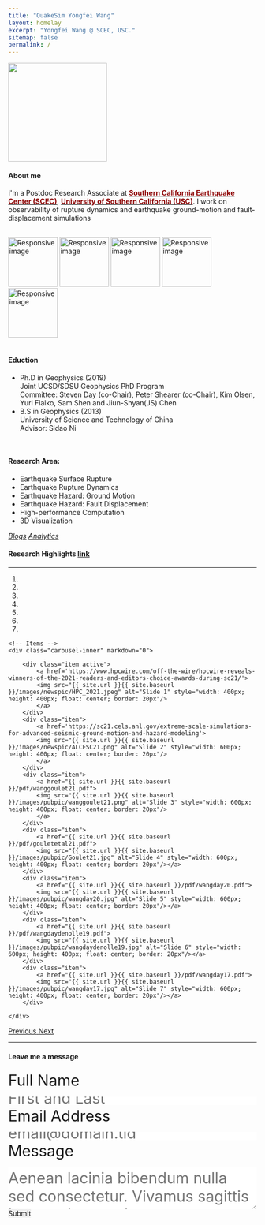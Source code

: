 ```yaml
---
title: "QuakeSim Yongfei Wang"
layout: homelay
excerpt: "Yongfei Wang @ SCEC, USC."
sitemap: false
permalink: /
---
```





<div class="row">
  <div class="col-md-4">
<img src="{{ site.url }}{{ site.baseurl }}/images/portrait.png" style="width: 200px">
  </div>
  <div class="col-md-6">

<!-- <br/>
<br/>
<br/> -->

#### **About me**

I'm a Postdoc Research Associate at [<span style="color:darkred;font-weight:bold">Southern California Earthquake Center (SCEC)</span>](https://www.scec.org), [<span style="color:darkred;font-weight:bold">University of Southern California (USC)</span>](https://www.usc.edu). I work on observability of rupture dynamics and earthquake ground-motion and fault-displacement simulations
  </div>
</div>



<br>


<!-- <br/>
![]({{ site.url }}{{ site.baseurl }}/images/portrait.png){: style="width: 200px; float: center; border: 100px"}
<br/>
<br/> -->
<div class="row">
<div class="col-md-15">   
<img src="{{ site.url }}{{ site.baseurl }}/images/logopic/scec.png" class="img-rounded" alt="Responsive image" style="height: 100px">
<img src="{{ site.url }}{{ site.baseurl }}/images/logopic/usc.jpg" class="img-rounded" alt="Responsive image" style="height: 100px">
<img src="{{ site.url }}{{ site.baseurl }}/images/logopic/scripps.png" class="img-rounded" alt="Responsive image" style="height: 100px">
<img src="{{ site.url }}{{ site.baseurl }}/images/logopic/ucsd.png" class="img-rounded" alt="Responsive image" style="height: 100px">
<img src="{{ site.url }}{{ site.baseurl }}/images/logopic/sdsu.png" class="img-rounded" alt="Responsive image" style="height: 100px">
</div>
</div>

<br>

#### **Eduction**
* Ph.D in Geophysics (2019)<br/>
    Joint UCSD/SDSU Geophysics PhD Program<br/>
    Committee: Steven Day (co-Chair), Peter Shearer (co-Chair), Kim Olsen, Yuri Fialko, Sam Shen and Jiun-Shyan(JS) Chen<br/>
* B.S in Geophysics (2013)<br/>
    University of Science and Technology of China <br/>
    Advisor: Sidao Ni<br/>



<br>

#### **Research Area:**  
* Earthquake Surface Rupture  
* Earthquake Rupture Dynamics
* Earthquake Hazard: Ground Motion
* Earthquake Hazard: Fault Displacement
* High-performance Computation
* 3D Visualization


<!-- ### **Blogs** -->
[*Blogs*](/blogs)
[*Analytics*](https://analytics.google.com/analytics/web/#/p317749930/reports/intelligenthome?params=_u..nav%3Dmaui&collectionId=life-cycle)

#### **Research Highlights <a href="{{ site.url }}{{ site.baseurl }}/publications">link</a>** 
-----------------------
<div markdown="0" id="carousel" class="carousel slide" data-ride="carousel" data-interval="5000" data-pause="hover" >
    <!-- Menu -->
    <ol class="carousel-indicators">
        <li data-target="#carousel" data-slide-to="0" class="active"></li>
        <li data-target="#carousel" data-slide-to="1"></li>
        <li data-target="#carousel" data-slide-to="2"></li>
        <li data-target="#carousel" data-slide-to="3"></li>
        <li data-target="#carousel" data-slide-to="4"></li>
        <li data-target="#carousel" data-slide-to="5"></li>
        <li data-target="#carousel" data-slide-to="6"></li>
        <!-- <li data-target="#carousel" data-slide-to="5"></li> -->
    </ol>

    <!-- Items -->
    <div class="carousel-inner" markdown="0">

        <div class="item active">
            <a href='https://www.hpcwire.com/off-the-wire/hpcwire-reveals-winners-of-the-2021-readers-and-editors-choice-awards-during-sc21/'>
            <img src="{{ site.url }}{{ site.baseurl }}/images/newspic/HPC_2021.jpeg" alt="Slide 1" style="width: 400px; height: 400px; float: center; border: 20px"/>
            </a>
        </div>
        <div class="item">
            <a href='https://sc21.cels.anl.gov/extreme-scale-simulations-for-advanced-seismic-ground-motion-and-hazard-modeling'>
            <img src="{{ site.url }}{{ site.baseurl }}/images/newspic/ALCFSC21.png" alt="Slide 2" style="width: 600px; height: 400px; float: center; border: 20px"/>
            </a>
        </div>
        <div class="item">
            <a href="{{ site.url }}{{ site.baseurl }}/pdf/wanggoulet21.pdf">
            <img src="{{ site.url }}{{ site.baseurl }}/images/pubpic/wanggoulet21.png" alt="Slide 3" style="width: 600px; height: 400px; float: center; border: 20px"/>
            </a>
        </div>
        <div class="item">
            <a href="{{ site.url }}{{ site.baseurl }}/pdf/gouletetal21.pdf">
            <img src="{{ site.url }}{{ site.baseurl }}/images/pubpic/Goulet21.jpg" alt="Slide 4" style="width: 600px; height: 400px; float: center; border: 20px"/></a>
        </div>
        <div class="item">
            <a href="{{ site.url }}{{ site.baseurl }}/pdf/wangday20.pdf">
            <img src="{{ site.url }}{{ site.baseurl }}/images/pubpic/wangday20.jpg" alt="Slide 5" style="width: 600px; height: 400px; float: center; border: 20px"/></a>
        </div>
        <div class="item">
            <a href="{{ site.url }}{{ site.baseurl }}/pdf/wangdaydenolle19.pdf">
            <img src="{{ site.url }}{{ site.baseurl }}/images/pubpic/wangdaydenolle19.jpg" alt="Slide 6" style="width: 600px; height: 400px; float: center; border: 20px"/></a>
        </div>
        <div class="item">
            <a href="{{ site.url }}{{ site.baseurl }}/pdf/wangday17.pdf">
            <img src="{{ site.url }}{{ site.baseurl }}/images/pubpic/wangday17.jpg" alt="Slide 7" style="width: 600px; height: 400px; float: center; border: 20px"/></a>
        </div>
<!--         <div class="item">
            <img src="{{ site.url }}{{ site.baseurl }}/images/slider7001400/logos.jpg" alt="Slide 4" />
        </div>
        <div class="item">
            <img src="{{ site.url }}{{ site.baseurl }}/images/slider7001400/tamagochi.jpg" alt="Slide 5" />
        </div>
        <div class="item">
            <img src="{{ site.url }}{{ site.baseurl }}/images/slider7001400/Group2015_red.jpg" alt="Slide 6" /> 
        </div>-->
    </div>
  <a class="left carousel-control" href="#carousel" role="button" data-slide="prev">
    <span class="glyphicon glyphicon-chevron-left" aria-hidden="true"></span>
    <span class="sr-only">Previous</span>
  </a>
  <a class="right carousel-control" href="#carousel" role="button" data-slide="next">
    <span class="glyphicon glyphicon-chevron-right" aria-hidden="true"></span>
    <span class="sr-only">Next</span>
  </a>
</div>

-----------------------------------
#### Leave me a message
<html>
<form id="fs-frm" name="simple-contact-form" accept-charset="utf-8" action="https://formspree.io/f/xwkyozkl" method="post">
  <fieldset id="fs-frm-inputs">
    <label for="full-name">Full Name</label>
    <input type="text" name="name" id="full-name" placeholder="First and Last" required="">
    <label for="email-address">Email Address</label>
    <input type="email" name="_replyto" id="email-address" placeholder="email@domain.tld" required="">
    <label for="message">Message</label>
    <textarea rows="5" name="message" id="message" placeholder="Aenean lacinia bibendum nulla sed consectetur. Vivamus sagittis lacus vel augue laoreet rutrum faucibus dolor auctor. Donec ullamcorper nulla non metus auctor fringilla nullam quis risus." required=""></textarea>
    <input type="hidden" name="_subject" id="email-subject" value="Contact Form Submission">
  </fieldset>
  <input type="submit" value="Submit">
</form><style>/* reset */
#fs-frm input,
#fs-frm select,
#fs-frm textarea,
#fs-frm fieldset,
#fs-frm optgroup,
#fs-frm label,
#fs-frm #card-element:disabled {
  font-family: inherit;
  font-size: 100%;
  color: inherit;
  border: none;
  border-radius: 0;
  display: block;
  width: 100%;
  padding: 0;
  margin: 0;
  -webkit-appearance: none;
  -moz-appearance: none;
}
#fs-frm label,
#fs-frm legend,
#fs-frm ::placeholder {
  font-size: 1.925rem;
  margin-bottom: 0.9rem;
  padding-top: .2rem;
  display: flex;
  align-items: baseline;
}

/* border, padding, margin, width */
#fs-frm input,
#fs-frm select,
#fs-frm textarea,
#fs-frm #card-element {
  border: 4px solid rgba(153, 27, 30,0.6);
  background-color: rgba(255, 199, 44,0.6);
  padding: .75em 1rem;
  margin-bottom: 1.5rem;
}
#fs-frm input:focus,
#fs-frm select:focus,
#fs-frm textarea:focus {
  background-color: white;
  outline-style: solid;
  outline-width: thin;
  outline-color: gray;
  outline-offset: -1px;
}
#fs-frm [type="text"],
#fs-frm [type="email"] {
  width: 100%;
}
#fs-frm [type="button"],
#fs-frm [type="submit"],
#fs-frm [type="reset"] {
  width: auto;
  cursor: pointer;
  -webkit-appearance: button;
  -moz-appearance: button;
  appearance: button;
}
#fs-frm [type="button"]:focus,
#fs-frm [type="submit"]:focus,
#fs-frm [type="reset"]:focus {
  outline: none;
}
#fs-frm [type="submit"],
#fs-frm [type="reset"] {
  margin-bottom: 0;
}
#fs-frm select {
  text-transform: none;
}

#fs-frm [type="checkbox"] {
  -webkit-appearance: checkbox;
  -moz-appearance: checkbox;
  appearance: checkbox;
  display: inline-block;
  width: auto;
  margin: 0 .5em 0 0 !important;
}

#fs-frm [type="radio"] {
  -webkit-appearance: radio;
  -moz-appearance: radio;
  appearance: radio;
}

/* address, locale */
#fs-frm fieldset.locale input[name="city"],
#fs-frm fieldset.locale select[name="state"],
#fs-frm fieldset.locale input[name="postal-code"] {
  display: inline;
}
#fs-frm fieldset.locale input[name="city"] {
  width: 52%;
}
#fs-frm fieldset.locale select[name="state"],
#fs-frm fieldset.locale input[name="postal-code"] {
  width: 20%;
}
#fs-frm fieldset.locale input[name="city"],
#fs-frm fieldset.locale select[name="state"] {
  margin-right: 3%;
}
</style>

</html>

<br/>
<br/>
<br/>